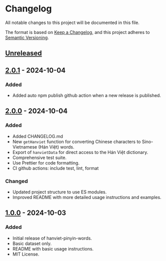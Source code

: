 # Changelog

All notable changes to this project will be documented in this file.

The format is based on [Keep a Changelog](https://keepachangelog.com/en/1.1.0/),
and this project adheres to [Semantic Versioning](https://semver.org/spec/v2.0.0.html).

## [Unreleased]

## [2.0.1] - 2024-10-04

### Added
- Added auto npm publish github action when a new release is published.

## [2.0.0] - 2024-10-04

### Added
- Added CHANGELOG.md
- New `getHanviet` function for converting Chinese characters to Sino-Vietnamese (Hán Việt) words.
- Export of `hanvietData` for direct access to the Hán Việt dictionary.
- Comprehensive test suite.
- Use Prettier for code formatting.
- CI github actions: include test, lint, format

### Changed
- Updated project structure to use ES modules.
- Improved README with more detailed usage instructions and examples.

## [1.0.0] - 2024-10-03

### Added
- Initial release of hanviet-pinyin-words.
- Basic dataset only.
- README with basic usage instructions.
- MIT License.

[Unreleased]: https://github.com/ph0ngp/hanviet-pinyin-words/compare/v2.0.1...HEAD
[2.0.1]: https://github.com/ph0ngp/hanviet-pinyin-words/compare/v2.0.0...v2.0.1
[2.0.0]: https://github.com/ph0ngp/hanviet-pinyin-words/compare/v1.0.0...v2.0.0
[1.0.0]: https://github.com/ph0ngp/hanviet-pinyin-words/releases/tag/v1.0.0